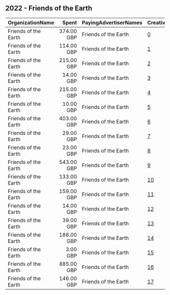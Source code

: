## 2022 - Friends of the Earth 
|OrganizationName|Spent|PayingAdvertiserNames|CreativeUrls|Impressions|Genders|AgeBrackets|CountryCodes|BillingAddresses|CandidateBallotInformation|
|:---|---:|:---|:---|---:|:---|:---|:---|:---|:---|
|Friends of the Earth|374.00 GBP|Friends of the Earth|[0](https://www.snap.com/political-ads/asset/0fd83ce3ebae5da96413497fe9f9c0d2ac48ce0bba6038c82a54786f67b99d0d?mediaType=mp4)|176,264||18+|united kingdom|GB||
|Friends of the Earth|114.00 GBP|Friends of the Earth|[1](https://www.snap.com/political-ads/asset/a60c64be790282e9bc16705427b31fa8bf4cb0c48d160037ff13e706ca4cc159?mediaType=mp4)|99,636||18+|united kingdom|GB||
|Friends of the Earth|215.00 GBP|Friends of the Earth|[2](https://www.snap.com/political-ads/asset/a171d52acfa3adf38e967aeba1588d94768c743e9980ae7728b8b0fa1c5c00c8?mediaType=mp4)|109,259||18+|united kingdom|GB||
|Friends of the Earth|14.00 GBP|Friends of the Earth|[3](https://www.snap.com/political-ads/asset/5b4b7151d72a49172707ba10ce734d821ef9910df9f266f4d29d56adf41359ae?mediaType=mp4)|6,090||18+|united kingdom|GB||
|Friends of the Earth|215.00 GBP|Friends of the Earth|[4](https://www.snap.com/political-ads/asset/d9557b5ee35af33a1ae41970b2f18bf7f18eb17b79bd8534446fbb047f5ed5a5?mediaType=mp4)|121,833||18+|united kingdom|GB||
|Friends of the Earth|10.00 GBP|Friends of the Earth|[5](https://www.snap.com/political-ads/asset/4c5e944a5e392c86c0c775e96dbc4f188135cd2e46919a6366739ac3fc5be6c0?mediaType=mp4)|4,893||18+|united kingdom|GB||
|Friends of the Earth|403.00 GBP|Friends of the Earth|[6](https://www.snap.com/political-ads/asset/56a64a3db9489a77e4924879839d593dce456d8de7a8b7ab2acdeff8d63bd2d9?mediaType=mp4)|151,292||18+|united kingdom|GB||
|Friends of the Earth|29.00 GBP|Friends of the Earth|[7](https://www.snap.com/political-ads/asset/3165fbe83eb0163a4ab1f37783be8c608f23da6bb4168539b15a3933ce706ab2?mediaType=mp4)|12,709||18+|united kingdom|GB||
|Friends of the Earth|23.00 GBP|Friends of the Earth|[8](https://www.snap.com/political-ads/asset/15cc398ea1905419c403aa45ed13eced9436445b8e183c2bbe33a1d883ef3d20?mediaType=mp4)|13,229||18+|united kingdom|GB||
|Friends of the Earth|543.00 GBP|Friends of the Earth|[9](https://www.snap.com/political-ads/asset/4c5e944a5e392c86c0c775e96dbc4f188135cd2e46919a6366739ac3fc5be6c0?mediaType=mp4)|297,996||18+|united kingdom|GB||
|Friends of the Earth|133.00 GBP|Friends of the Earth|[10](https://www.snap.com/political-ads/asset/4c5e944a5e392c86c0c775e96dbc4f188135cd2e46919a6366739ac3fc5be6c0?mediaType=mp4)|61,595||18+|united kingdom|GB||
|Friends of the Earth|159.00 GBP|Friends of the Earth|[11](https://www.snap.com/political-ads/asset/9a3965ce10e28d71e373ee1249a21d6bfb1694c630aa64669f7171541ee41376?mediaType=mp4)|94,753||18+|united kingdom|GB||
|Friends of the Earth|14.00 GBP|Friends of the Earth|[12](https://www.snap.com/political-ads/asset/6a44c9c0aab2ba828a8c0d0f29995ba40dbfcb892df5bc694552f901f644549f?mediaType=mp4)|6,683||18+|united kingdom|GB||
|Friends of the Earth|39.00 GBP|Friends of the Earth|[13](https://www.snap.com/political-ads/asset/32413f7bb9e08a0282ccdd0ac48184e493731255b27e92948a0dfd6cf94a5937?mediaType=mp4)|21,701||18+|united kingdom|GB||
|Friends of the Earth|188.00 GBP|Friends of the Earth|[14](https://www.snap.com/political-ads/asset/10e8765f2de2011407f69541d07036fa90cbbd8a6ed4f59486cdcbfcd5358ba6?mediaType=mp4)|87,177||18+|united kingdom|GB||
|Friends of the Earth|3.00 GBP|Friends of the Earth|[15](https://www.snap.com/political-ads/asset/15cc398ea1905419c403aa45ed13eced9436445b8e183c2bbe33a1d883ef3d20?mediaType=mp4)|1,519||18+|united kingdom|GB||
|Friends of the Earth|885.00 GBP|Friends of the Earth|[16](https://www.snap.com/political-ads/asset/8e34b0f041ed95af29d348cf93b52ebb7972a4164b8e3c0e532f4ef382b9ce92?mediaType=mp4)|856,960||18+|united kingdom|GB||
|Friends of the Earth|146.00 GBP|Friends of the Earth|[17](https://www.snap.com/political-ads/asset/d9557b5ee35af33a1ae41970b2f18bf7f18eb17b79bd8534446fbb047f5ed5a5?mediaType=mp4)|62,278||18+|united kingdom|GB||
